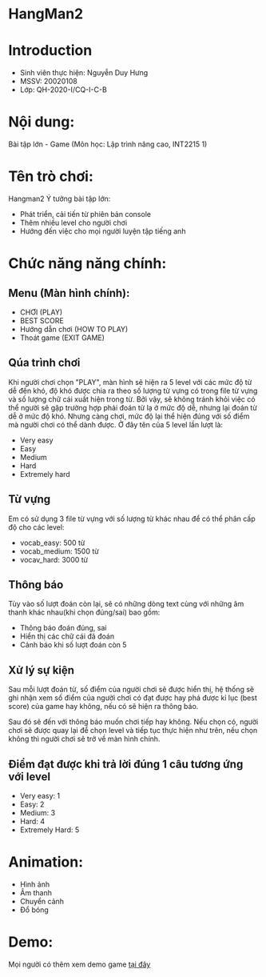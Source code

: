 # HangMan2

# Introduction
- Sinh viên thực hiện: Nguyễn Duy Hưng 
- MSSV: 20020108
- Lớp: QH-2020-I/CQ-I-C-B

# Nội dung: 
Bài tập lớn - Game (Môn học: Lập trình nâng cao, INT2215 1) 

# Tên trò chơi: 
Hangman2
Ý tưởng bài tập lớn:
- Phát triển, cải tiến từ phiên bản console
- Thêm nhiều level cho người chơi
- Hướng đến việc cho mọi người luyện tập tiếng anh

# Chức năng năng chính:

## Menu (Màn hình chính):
- CHƠI (PLAY)
- BEST SCORE
- Hướng dẫn chơi (HOW TO PLAY)
- Thoát game (EXIT GAME)

## Qúa trình chơi
Khi người chơi chọn "PLAY", màn hình sẽ hiện ra 5 level với các mức độ từ dễ đến khó, độ khó được chia ra theo số lượng từ vựng có trong file từ vựng và số lượng chữ cái xuất hiện trong từ. Bởi vậy, sẽ không tránh khỏi việc có thể người sẽ gặp trường hợp phải đoán từ lạ ở mức độ dễ, nhưng lại đoán từ dễ ở mức độ khó. Nhưng càng chơi, mức độ lại thể hiện đúng với số điểm mà người chơi có thể dành được. Ở đây tên của 5 level lần lượt là:
- Very easy
- Easy
- Medium
- Hard
- Extremely hard

## Từ vựng 
Em có sử dụng 3 file từ vựng với số lượng từ khác nhau để có thể phân cấp độ cho các level:
- vocab_easy: 500 từ
- vocab_medium: 1500 từ
- vocav_hard: 3000 từ

## Thông báo
Tùy vào số lượt đoán còn lại, sẽ có những dòng text cùng với những âm thanh khác nhau(khi chọn đúng/sai) bao gồm:
- Thông báo đoán đúng, sai
- Hiển thị các chữ cái đã đoán
- Cảnh báo khi số lượt đoán còn 5

## Xử lý sự kiện
Sau mỗi lượt đoán từ, số điểm của người chơi sẽ được hiển thị, hệ thống sẽ ghi nhận xem số điểm của người chơi có đạt được hay phá được kỉ lục (best score) của game hay không, nếu có sẽ hiện ra thông báo.

Sau đó sẽ đến với thông báo muốn chơi tiếp hay không. Nếu chọn có, người chơi sẽ được quay lại để chọn level và tiếp tục thực hiện như trên, nếu chọn không thì người chơi sẽ trở về màn hình chính.

## Điểm đạt được khi trả lời đúng 1 câu tương ứng với level
- Very easy: 1
- Easy: 2
- Medium: 3
- Hard: 4
- Extremely Hard: 5

# Animation:
- Hình ảnh
- Âm thanh
- Chuyển cảnh
- Đổ bóng

# Demo:
Mọi người có thêm xem demo game [tại đây](https://www.youtube.com/watch?v=Z3XwjhtQjno&t=2s)
